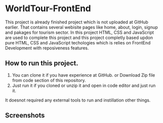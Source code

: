 # WorldTour-FrontEnd

This project is already finished project which is not uploaded at GitHub earlier. That contains several webisite pages like home, about, login, signup and pakages for tourism sector. In this project HTML, CSS and JavaScript are used to complete this project and this project completly based updon pure HTML, CSS and JavaScript techologies which is relies on FrontEnd Development with reposiveness features.

## How to run this project.

1. You can clone it if you have experience at GitHub.
   or
   Download Zip file from code section of this repository.
2. Just run it if you cloned or unzip it and open in code editor and just run it.

It doesnot required any external tools to run and instillation other things.

## Screenshots
